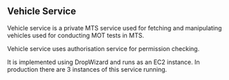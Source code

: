 ## Vehicle Service

Vehicle service is a private MTS service used for fetching and manipulating vehicles used for conducting MOT tests in MTS.

Vehicle service uses authorisation service for permission checking.

It is implemented using DropWizard and runs as an EC2 instance. In production there are 3 instances of this service running.
